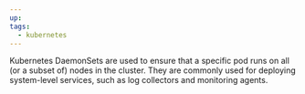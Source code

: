 ```yaml
---
up: 
tags:
  - kubernetes
---
```

Kubernetes DaemonSets are used to ensure that a specific pod runs on all
(or a subset of) nodes in the cluster. They are commonly used for
deploying system-level services, such as log collectors and monitoring
agents.
